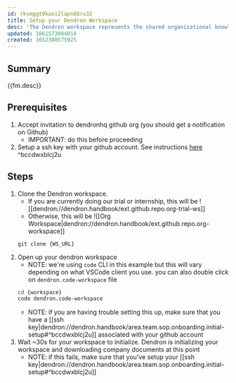 ```yaml
---
id: rksmggt0kaoi2lapn88rx32
title: Setup your Dendron Workspace
desc: 'The Dendron workspace represents the shared organizational knowledge of our organization. It is managed using Dendron'
updated: 1661573084014
created: 1652308575925
---
```


## Summary

{{fm.desc}}

## Prerequisites
1. Accept invitation to dendronhq github org (you should get a notification on Github)
    - IMPORTANT: do this before proceeding 
1. Setup a ssh key with your github account. See instructions [here](https://docs.github.com/en/authentication/connecting-to-github-with-ssh/adding-a-new-ssh-key-to-your-github-account) ^bccdwxblcj2u


## Steps
1. Clone the Dendron workspace.
    - If you are currently doing our trial or internship, this will be ![[dendron://dendron.handbook/ext.github.repo.org-trial-ws]]
    - Otherwise, this will be ![[Org Workspace|dendron://dendron.handbook/ext.github.repo.org-workspace]]
    ```
    git clone {WS_URL}
    ```
1. Open up your dendron workspace
    - NOTE: we're using `code` CLI in this example but this will vary depending on what VSCode client you use. you can also double click on `dendron.code-workspace` file 
    ```sh
    cd {workspace}
    code dendron.code-workspace
    ```
    - NOTE: if you are having trouble setting this up, make sure that you have a [[ssh key|dendron://dendron.handbook/area.team.sop.onboarding.initial-setup#^bccdwxblcj2u]] associated with your github account
1. Wait ~30s for your workspace to initialize. Dendron is initializing your workspace and downloading company documents at this point
    - NOTE: if this fails, make sure that you've setup your [[ssh key|dendron://dendron.handbook/area.team.sop.onboarding.initial-setup#^bccdwxblcj2u]]
